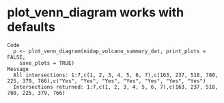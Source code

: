 # plot_venn_diagram works with defaults

    Code
      p <- plot_venn_diagram(nidap_volcano_summary_dat, print_plots = FALSE,
        save_plots = TRUE)
    Message
      All intersections: 1:7,c(1, 2, 3, 4, 5, 6, 7),c(163, 237, 518, 780, 225, 379, 766),c("Yes", "Yes", "Yes", "Yes", "Yes", "Yes", "Yes")
      Intersections returned: 1:7,c(1, 2, 3, 4, 5, 6, 7),c(163, 237, 518, 780, 225, 379, 766)

